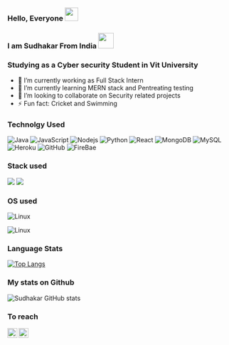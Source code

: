 
### Hello, Everyone <img src="https://raw.githubusercontent.com/MartinHeinz/MartinHeinz/master/wave.gif" width="30px">

### I am Sudhakar From India <img src="https://raw.githubusercontent.com/lipis/flag-icon-css/master/flags/4x3/in.svg" width="35px">
### Studying as a Cyber security Student in Vit University 


- 🔭 I’m currently working as Full Stack Intern
- 🌱 I’m currently learning MERN stack and Pentreating testing
- 👯 I’m looking to collaborate on Security related projects 
- ⚡ Fun fact: Cricket and Swimming

### Technolgy Used
![Java](https://img.shields.io/badge/-java-E34A86?style=flat-square&logo=java)
![JavaScript](https://img.shields.io/badge/-JavaScript-black?style=flat-square&logo=javascript)
![Nodejs](https://img.shields.io/badge/-Nodejs-black?style=flat-square&logo=Node.js)
![Python](https://img.shields.io/badge/-Python-black?style=flat-square&logo=Python)
![React](https://img.shields.io/badge/-React-black?style=flat-square&logo=react)
![MongoDB](https://img.shields.io/badge/-MongoDB-black?style=flat-square&logo=mongodb)
![MySQL](https://img.shields.io/badge/-MySQL-black?style=flat-square&logo=mysql)
![Heroku](https://img.shields.io/badge/-Heroku-430098?style=flat-square&logo=heroku)
![GitHub](https://img.shields.io/badge/-GitHub-181717?style=flat-square&logo=github)
![FireBae](https://img.shields.io/badge/-FireBase-181717?style=flat-square&logo=firebase)
### Stack used
![](https://img.shields.io/badge/Stack-Spring_Boot-blueviolet)  ![](https://img.shields.io/badge/Stack-MERN-blueviolet)
### OS used
![Linux](https://img.shields.io/badge/-Linux-181717?style=flat-square&logo=linux) 

![Linux](https://img.shields.io/badge/-Windows-430098?style=flat-square&logo=windows) 


### Language Stats
[![Top Langs](https://github-readme-stats.vercel.app/api/top-langs/?username=SudhaKarRanji)](https://github.com/SudhaKarRanji/github-readme-stats) 



### My stats on Github
![Sudhakar GitHub stats](https://github-readme-stats.vercel.app/api?username=SudhaKarRanji&show_icons=true&theme=algolia)

### To reach
<a href="https://twitter.com/prince_ranji">
  <img align="left" alt="Sudhakar Ranjith | Twitter" width="22px" src="https://raw.githubusercontent.com/peterthehan/peterthehan/master/assets/twitter.svg" />
</a>
<a href="https://www.linkedin.com/in/sudhakar-b-0837b2156/">
  <img align="left" alt="Sudhakar's LinkedIN" width="22px" src="https://raw.githubusercontent.com/peterthehan/peterthehan/master/assets/linkedin.svg" />
</a>


